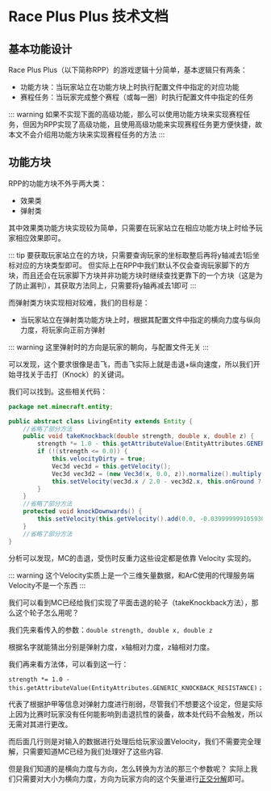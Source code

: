 # Race Plus Plus 技术文档

## 基本功能设计

Race Plus Plus（以下简称RPP）的游戏逻辑十分简单，基本逻辑只有两条：

* 功能方块：当玩家站立在功能方块上时执行配置文件中指定的对应功能
* 赛程任务：当玩家完成整个赛程（或每一圈）时执行配置文件中指定的任务

::: warning
如果不实现下面的高级功能，那么可以使用功能方块来实现赛程任务，但因为RPP实现了高级功能，且使用高级功能来实现赛程任务更方便快捷，故本文不会介绍用功能方块来实现赛程任务的方法
:::

## 功能方块

RPP的功能方块不外乎两大类：

* 效果类
* 弹射类

其中效果类功能方块实现较为简单，只需要在玩家站立在相应功能方块上时给予玩家相应效果即可。

::: tip
要获取玩家站立在的方块，只需要查询玩家的坐标取整后再将y轴减去1后坐标对应的方块类型即可。
但实际上在RPP中我们默认不仅会查询玩家脚下的方块，而且还会在玩家脚下方块并非功能方块时继续查找更靠下的一个方块（这是为了防止漏判），其获取方法同上，只需要将y轴再减去1即可
:::

而弹射类方块实现相对较难，我们的目标是：
* 当玩家站立在弹射类功能方块上时，根据其配置文件中指定的横向力度与纵向力度，将玩家向正前方弹射

::: warning
这里弹射时的方向是玩家的朝向，与配置文件无关
:::

可以发现，这个要求很像是击飞，而击飞实际上就是击退+纵向速度，所以我们开始寻找关于击打（Knock）的关键词。

我们可以找到。这些相关代码：
```java
package net.minecraft.entity;

public abstract class LivingEntity extends Entity {
    //省略了部分方法
    public void takeKnockback(double strength, double x, double z) {
        strength *= 1.0 - this.getAttributeValue(EntityAttributes.GENERIC_KNOCKBACK_RESISTANCE);
        if (!(strength <= 0.0)) {
            this.velocityDirty = true;
            Vec3d vec3d = this.getVelocity();
            Vec3d vec3d2 = (new Vec3d(x, 0.0, z)).normalize().multiply(strength);
            this.setVelocity(vec3d.x / 2.0 - vec3d2.x, this.onGround ? Math.min(0.4, vec3d.y / 2.0 + strength) : vec3d.y, vec3d.z / 2.0 - vec3d2.z);
        }
    }
    //省略了部分方法
    protected void knockDownwards() {
        this.setVelocity(this.getVelocity().add(0.0, -0.03999999910593033, 0.0));
    }
    //省略了部分方法
}
```
分析可以发现，MC的击退，受伤时反重力这些设定都是依靠 Velocity 实现的。

::: warning
这个Velocity实质上是一个三维矢量数据，和ArC使用的代理服务端Velocity不是一个东西
:::

我们可以看到MC已经给我们实现了平面击退的轮子（takeKnockback方法），那么这个轮子怎么用呢？

我们先来看传入的参数：```double strength, double x, double z```

根据名字就能猜出分别是弹射力度，x轴相对力度，z轴相对力度。

我们再来看方法体，可以看到这一行：

```
strength *= 1.0 - this.getAttributeValue(EntityAttributes.GENERIC_KNOCKBACK_RESISTANCE)；
```

代表了根据护甲等信息对弹射力度进行削弱，尽管我们不想要这个设定，但是实际上因为比赛时玩家没有任何能影响到击退抗性的装备，故本处代码不会触发，所以无需对其进行更改。

而后面几行则是对输入的数据进行处理后给玩家设置Velocity，我们不需要完全理解，只需要知道MC已经为我们处理好了这些内容.

但是我们知道的是横向力度与方向，怎么转换为方法的那三个参数呢？
实际上我们只需要对大小为横向力度，方向为玩家方向的这个矢量进行[正交分解](https://baike.baidu.com/item/%E6%AD%A3%E4%BA%A4%E5%88%86%E8%A7%A3/8117005?fr=kg_general)即可。

